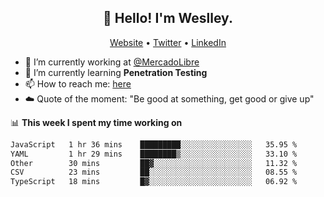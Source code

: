 <h2 align="center">👋 Hello! I'm Weslley.</h2>
<p align="center">
  <a href="http://weslleyneri.com.br">Website</a> •
  <a href="https://twitter.com/Weslley_Neri">Twitter</a> •
  <a href="https://www.linkedin.com/in/weslley-neri-3658908b">LinkedIn</a>
</p>


- 🔭 I’m currently working at [@MercadoLibre](https://github.com/mercadolibre)
- 🌱 I’m currently learning **Penetration Testing**
- 📫 How to reach me: [here](mailto:weslley39@gmail.com)
- ☁️ Quote of the moment: "Be good at something, get good or give up"

📊 **This week I spent my time working on**
<!--START_SECTION:waka-->

```txt
JavaScript   1 hr 36 mins    █████████░░░░░░░░░░░░░░░░   35.95 %
YAML         1 hr 29 mins    ████████▒░░░░░░░░░░░░░░░░   33.10 %
Other        30 mins         ██▓░░░░░░░░░░░░░░░░░░░░░░   11.32 %
CSV          23 mins         ██░░░░░░░░░░░░░░░░░░░░░░░   08.55 %
TypeScript   18 mins         █▓░░░░░░░░░░░░░░░░░░░░░░░   06.92 %
```

<!--END_SECTION:waka-->

<!-- Inspired by https://github.com/gruselhaus/gruselhaus -->